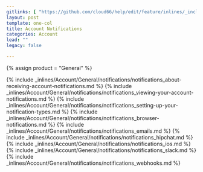 ```yaml
---
gitlinks: [ "https://github.com/cloud66/help/edit/feature/inlines/_includes/_inlines/Account/General/notifications/notifications_about-receiving-account-notifications.html", "https://github.com/cloud66/help/edit/feature/inlines/_includes/_inlines/Account/General/notifications/notifications_viewing-your-account-notifications.html", "https://github.com/cloud66/help/edit/feature/inlines/_includes/_inlines/Account/General/notifications/notifications_setting-up-your-notification-types.html", "https://github.com/cloud66/help/edit/feature/inlines/_includes/_inlines/Account/General/notifications/notifications_browser-notifications.html", "https://github.com/cloud66/help/edit/feature/inlines/_includes/_inlines/Account/General/notifications/notifications_emails.html", "https://github.com/cloud66/help/edit/feature/inlines/_includes/_inlines/Account/General/notifications/notifications_hipchat.html", "https://github.com/cloud66/help/edit/feature/inlines/_includes/_inlines/Account/General/notifications/notifications_ios.html", "https://github.com/cloud66/help/edit/feature/inlines/_includes/_inlines/Account/General/notifications/notifications_slack.html", "https://github.com/cloud66/help/edit/feature/inlines/_includes/_inlines/Account/General/notifications/notifications_webhooks.html" ]
layout: post
template: one-col
title: Account Notifications
categories: Account
lead: ""
legacy: false

---
```

{% assign product = "General" %}

{% include _inlines/Account/General/notifications/notifications_about-receiving-account-notifications.md %}
{% include _inlines/Account/General/notifications/notifications_viewing-your-account-notifications.md %}
{% include _inlines/Account/General/notifications/notifications_setting-up-your-notification-types.md %}
{% include _inlines/Account/General/notifications/notifications_browser-notifications.md %}
{% include _inlines/Account/General/notifications/notifications_emails.md %}
{% include _inlines/Account/General/notifications/notifications_hipchat.md %}
{% include _inlines/Account/General/notifications/notifications_ios.md %}
{% include _inlines/Account/General/notifications/notifications_slack.md %}
{% include _inlines/Account/General/notifications/notifications_webhooks.md %}

